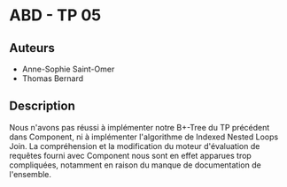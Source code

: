 ABD - TP 05
===========

Auteurs
-------

- Anne-Sophie Saint-Omer
- Thomas Bernard

Description
-----------

Nous n'avons pas réussi à implémenter notre B+-Tree du TP précédent dans Component, ni à implémenter l'algorithme de Indexed Nested Loops Join.
La compréhension et la modification du moteur d'évaluation de requêtes fourni avec Component nous sont en effet apparues trop compliquées, notamment en raison du manque de documentation de l'ensemble.
 
